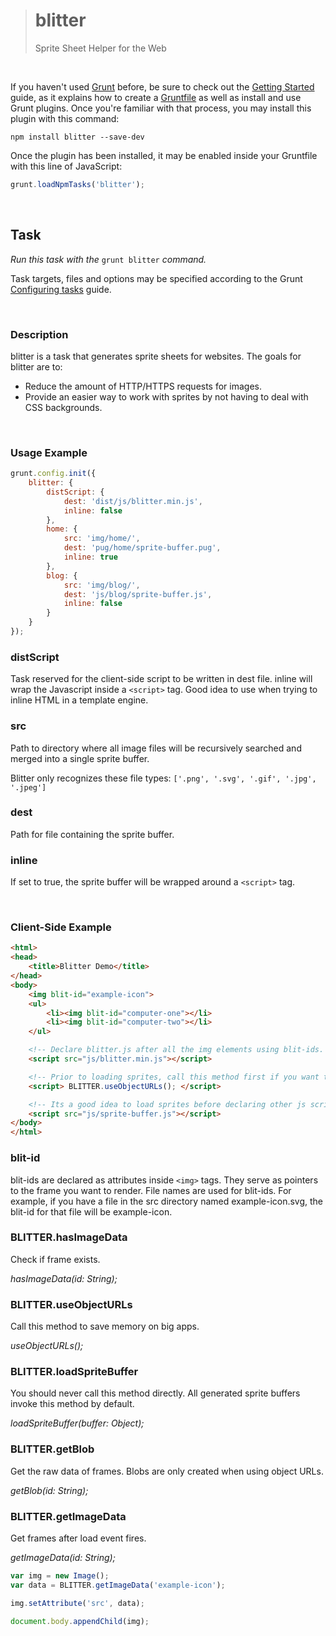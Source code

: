 > # blitter
> Sprite Sheet Helper for the Web

&nbsp;

If you haven't used [Grunt](http://gruntjs.com/) before, be sure to check out the [Getting Started](http://gruntjs.com/getting-started) guide, as it explains how to create a [Gruntfile](http://gruntjs.com/sample-gruntfile) as well as install and use Grunt plugins. Once you're familiar with that process, you may install this plugin with this command:

```shell
npm install blitter --save-dev
```

Once the plugin has been installed, it may be enabled inside your Gruntfile with this line of JavaScript:

```js
grunt.loadNpmTasks('blitter');
```

&nbsp;

## Task
_Run this task with the_ `grunt blitter` _command._

Task targets, files and options may be specified according to the Grunt [Configuring tasks](http://gruntjs.com/configuring-tasks) guide.

&nbsp;

### Description

blitter is a task that generates sprite sheets for websites. The goals for blitter are to:

* Reduce the amount of HTTP/HTTPS requests for images.
* Provide an easier way to work with sprites by not having to deal with CSS backgrounds.

&nbsp;

### Usage Example

```js
grunt.config.init({
    blitter: {
        distScript: {
            dest: 'dist/js/blitter.min.js',
            inline: false
        },
        home: {
            src: 'img/home/',
            dest: 'pug/home/sprite-buffer.pug',
            inline: true
        },
        blog: {
            src: 'img/blog/',
            dest: 'js/blog/sprite-buffer.js',
            inline: false
        }
    }
});
```

### distScript

Task reserved for the client-side script to be written in dest file. inline will wrap the Javascript inside a ```<script>``` tag. Good idea to use when trying to inline HTML in a template engine.

### src

Path to directory where all image files will be recursively searched and merged into a single sprite buffer.

Blitter only recognizes these file types: ```['.png', '.svg', '.gif', '.jpg', '.jpeg']```

### dest

Path for file containing the sprite buffer.

### inline

If set to true, the sprite buffer will be wrapped around a ```<script>``` tag.

&nbsp;

### Client-Side Example

```html
<html>
<head>
    <title>Blitter Demo</title>
</head>
<body>
    <img blit-id="example-icon">
    <ul>
        <li><img blit-id="computer-one"></li>
        <li><img blit-id="computer-two"></li>
    </ul>

    <!-- Declare blitter.js after all the img elements using blit-ids. -->
    <script src="js/blitter.min.js"></script>

    <!-- Prior to loading sprites, call this method first if you want to use Object URLs. -->
    <script> BLITTER.useObjectURLs(); </script>

    <!-- Its a good idea to load sprites before declaring other js scripts. -->
    <script src="js/sprite-buffer.js"></script>
</body>
</html>
```

### blit-id

blit-ids are declared as attributes inside ```<img>``` tags. They serve as pointers to the frame you want to render. File names are used for blit-ids. For example, if you have a file in the src directory named example-icon.svg, the blit-id for that file will be example-icon.

### BLITTER.hasImageData

Check if frame exists.

_hasImageData(id: String);_

### BLITTER.useObjectURLs

Call this method to save memory on big apps.

_useObjectURLs();_

### BLITTER.loadSpriteBuffer

You should never call this method directly. All generated sprite buffers invoke this method by default.

_loadSpriteBuffer(buffer: Object);_

### BLITTER.getBlob

Get the raw data of frames. Blobs are only created when using object URLs.

_getBlob(id: String);_

### BLITTER.getImageData

Get frames after load event fires.

_getImageData(id: String);_

```js
var img = new Image();
var data = BLITTER.getImageData('example-icon');

img.setAttribute('src', data);

document.body.appendChild(img);
```
